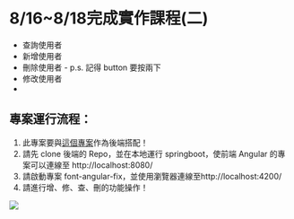 # 8/16~8/18完成實作課程(二)

* 查詢使用者
* 新增使用者
* 刪除使用者 - p.s. 記得 button 要按兩下
* 修改使用者 
* 
## 專案運行流程：

1. 此專案要與[這個專案](https://github.com/ytaoCrow/HW0823-back-springboot)作為後端搭配！
2. 請先 clone 後端的 Repo，並在本地運行 springboot，使前端 Angular 的專案可以連線至 http://localhost:8080/
3. 請啟動專案 font-angular-fix，並使用瀏覽器連線至http://localhost:4200/
4. 請進行增、修、查、刪的功能操作！


![](https://i.imgur.com/EztdNAd.png)

